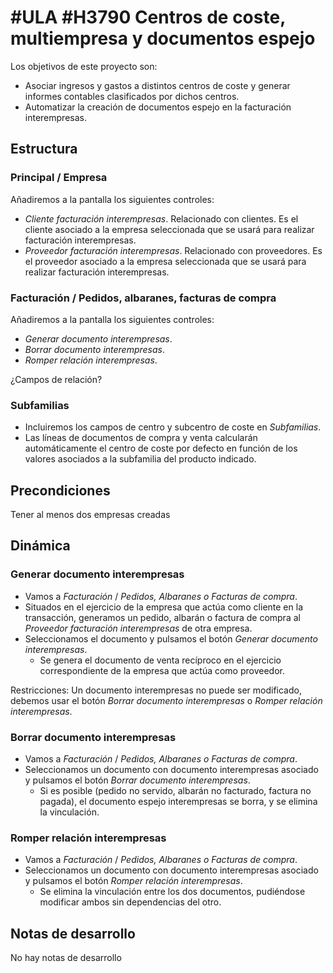# #ULA #H3790 Centros de coste, multiempresa y documentos espejo

Los objetivos de este proyecto son:
+ Asociar ingresos y gastos a distintos centros de coste y generar informes contables clasificados por dichos centros.
+ Automatizar la creación de documentos espejo en la facturación interempresas.

## Estructura

### Principal / Empresa
Añadiremos a la pantalla los siguientes controles:
+ _Cliente facturación interempresas_. Relacionado con clientes. Es el cliente asociado a la empresa seleccionada que se usará para realizar facturación interempresas.
+ _Proveedor facturación interempresas_. Relacionado con proveedores. Es el proveedor asociado a la empresa seleccionada que se usará para realizar facturación interempresas.

### Facturación / Pedidos, albaranes, facturas de compra
Añadiremos a la pantalla los siguientes controles:
+ _Generar documento interempresas_.
+ _Borrar documento interempresas_.
+ _Romper relación interempresas_.

¿Campos de relación?

### Subfamilias
+ Incluiremos los campos de centro y subcentro de coste en _Subfamilias_.
+ Las líneas de documentos de compra y venta calcularán automáticamente el centro de coste por defecto en función de los valores asociados a la subfamilia del producto indicado.

## Precondiciones
Tener al menos dos empresas creadas

## Dinámica
### Generar documento interempresas
+ Vamos a _Facturación_ / _Pedidos, Albaranes o Facturas de compra_.
+ Situados en el ejercicio de la empresa que actúa como cliente en la transacción, generamos un pedido, albarán o factura de compra al _Proveedor facturación interempresas_ de otra empresa.
+ Seleccionamos el documento y pulsamos el botón _Generar documento interempresas_.
    + Se genera el documento de venta recíproco en el ejercicio correspondiente de la empresa que actúa como proveedor.

Restricciones: Un documento interempresas no puede ser modificado, debemos usar el botón _Borrar documento interempresas_ o _Romper relación interempresas_.

### Borrar documento interempresas
+ Vamos a _Facturación_ / _Pedidos, Albaranes o Facturas de compra_.
+ Seleccionamos un documento con documento interempresas asociado y pulsamos el botón _Borrar documento interempresas_.
    + Si es posible (pedido no servido, albarán no facturado, factura no pagada), el documento espejo interempresas se borra, y se elimina la vinculación.

### Romper relación interempresas
+ Vamos a _Facturación_ / _Pedidos, Albaranes o Facturas de compra_.
+ Seleccionamos un documento con documento interempresas asociado y pulsamos el botón _Romper relación interempresas_.
    + Se elimina la vinculación entre los dos documentos, pudiéndose modificar ambos sin dependencias del otro.

## Notas de desarrollo
No hay notas de desarrollo

